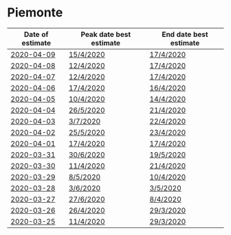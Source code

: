 # Piemonte

|Date of estimate|Peak date best estimate|End date best estimate|
|----|----|----|
|[2020-04-09](2020-04-09/README.md)|[15/4/2020](2020-04-09/COVID-19_piemonte_j11_2020-04-09.md)|[17/4/2020](2020-04-09/COVID-19_piemonte_j11_2020-04-09.md)|
|[2020-04-08](2020-04-08/README.md)|[12/4/2020](2020-04-08/COVID-19_piemonte_j11_2020-04-08.md)|[17/4/2020](2020-04-08/COVID-19_piemonte_j11_2020-04-08.md)|
|[2020-04-07](2020-04-07/README.md)|[12/4/2020](2020-04-07/COVID-19_piemonte_j11_2020-04-07.md)|[17/4/2020](2020-04-07/COVID-19_piemonte_j11_2020-04-07.md)|
|[2020-04-06](2020-04-06/README.md)|[17/4/2020](2020-04-06/COVID-19_piemonte_j11_2020-04-06.md)|[16/4/2020](2020-04-06/COVID-19_piemonte_j11_2020-04-06.md)|
|[2020-04-05](2020-04-05/README.md)|[10/4/2020](2020-04-05/COVID-19_piemonte_j11_2020-04-05.md)|[14/4/2020](2020-04-05/COVID-19_piemonte_j11_2020-04-05.md)|
|[2020-04-04](2020-04-04/README.md)|[26/5/2020](2020-04-04/COVID-19_piemonte_j12_2020-04-04.md)|[21/4/2020](2020-04-04/COVID-19_piemonte_j9_2020-04-04.md)|
|[2020-04-03](2020-04-03/README.md)|[3/7/2020](2020-04-03/COVID-19_piemonte_j11_2020-04-03.md)|[22/4/2020](2020-04-03/COVID-19_piemonte_j9_2020-04-03.md)|
|[2020-04-02](2020-04-02/README.md)|[25/5/2020](2020-04-02/COVID-19_piemonte_j11_2020-04-02.md)|[23/4/2020](2020-04-02/COVID-19_piemonte_j9_2020-04-02.md)|
|[2020-04-01](2020-04-01/README.md)|[17/4/2020](2020-04-01/COVID-19_piemonte_j9_2020-04-01.md)|[17/4/2020](2020-04-01/COVID-19_piemonte_j9_2020-04-01.md)|
|[2020-03-31](2020-03-31/README.md)|[30/6/2020](2020-03-31/COVID-19_piemonte_j7_2020-03-31.md)|[19/5/2020](2020-03-31/COVID-19_piemonte_j8_2020-03-31.md)|
|[2020-03-30](2020-03-30/README.md)|[11/4/2020](2020-03-30/COVID-19_piemonte_j8_2020-03-30.md)|[21/4/2020](2020-03-30/COVID-19_piemonte_j8_2020-03-30.md)|
|[2020-03-29](2020-03-29/README.md)|[8/5/2020](2020-03-29/COVID-19_piemonte_j9_2020-03-29.md)|[10/4/2020](2020-03-29/COVID-19_piemonte_j8_2020-03-29.md)|
|[2020-03-28](2020-03-28/README.md)|[3/6/2020](2020-03-28/COVID-19_piemonte_j8_2020-03-28.md)|[3/5/2020](2020-03-28/COVID-19_piemonte_j7_2020-03-28.md)|
|[2020-03-27](2020-03-27/README.md)|[27/6/2020](2020-03-27/COVID-19_piemonte_j7_2020-03-27.md)|[8/4/2020](2020-03-27/COVID-19_piemonte_j7_2020-03-27.md)|
|[2020-03-26](2020-03-26/README.md)|[26/4/2020](2020-03-26/COVID-19_piemonte_j7_2020-03-26.md)|[29/3/2020](2020-03-26/COVID-19_piemonte_j9_2020-03-26.md)|
|[2020-03-25](2020-03-25/README.md)|[11/4/2020](2020-03-25/COVID-19_piemonte_j7_2020-03-25.md)|[29/3/2020](2020-03-25/COVID-19_piemonte_j8_2020-03-25.md)|
